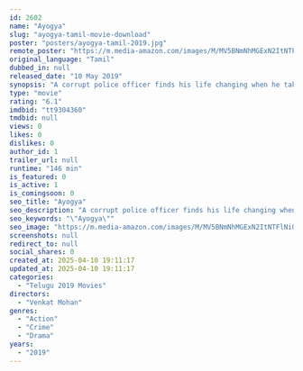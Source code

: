 ```yaml
---
id: 2602
name: "Ayogya"
slug: "ayogya-tamil-movie-download"
poster: "posters/ayogya-tamil-2019.jpg"
remote_poster: "https://m.media-amazon.com/images/M/MV5BNmNhMGExN2ItNTFlNi00Njk2LWIwYjQtZjdhNTYzZGIzZjk4XkEyXkFqcGc@._V1_SX300.jpg"
original_language: "Tamil"
dubbed_in: null
released_date: "10 May 2019"
synopsis: "A corrupt police officer finds his life changing when he takes on a case of gang rape."
type: "movie"
rating: "6.1"
imdbid: "tt9304360"
tmdbid: null
views: 0
likes: 0
dislikes: 0
author_id: 1
trailer_url: null
runtime: "146 min"
is_featured: 0
is_active: 1
is_comingsoon: 0
seo_title: "Ayogya"
seo_description: "A corrupt police officer finds his life changing when he takes on a case of gang rape."
seo_keywords: "\"Ayogya\""
seo_image: "https://m.media-amazon.com/images/M/MV5BNmNhMGExN2ItNTFlNi00Njk2LWIwYjQtZjdhNTYzZGIzZjk4XkEyXkFqcGc@._V1_SX300.jpg"
screenshots: null
redirect_to: null
social_shares: 0
created_at: 2025-04-10 19:11:17
updated_at: 2025-04-10 19:11:17
categories:
  - "Telugu 2019 Movies"
directors:
  - "Venkat Mohan"
genres:
  - "Action"
  - "Crime"
  - "Drama"
years:
  - "2019"
---
```

